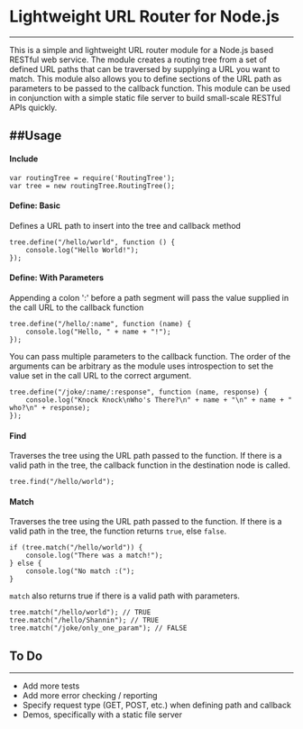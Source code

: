 # Lightweight URL Router for Node.js
---

This is a simple and lightweight URL router module for a Node.js based RESTful web service.  The module creates a routing tree from a set of defined URL paths that can be traversed by supplying a URL you want to match.  This module also allows you to define sections of the URL path as parameters to be passed to the callback function.  This module can be used in conjunction with a simple static file server to build small-scale RESTful APIs quickly.


##Usage
----

#### Include
```
var routingTree = require('RoutingTree');
var tree = new routingTree.RoutingTree();

```


#### Define: Basic
Defines a URL path to insert into the tree and callback method


```
tree.define("/hello/world", function () {
	console.log("Hello World!");
});

```


#### Define: With Parameters
Appending a colon ':' before a path segment will pass the value supplied in the call URL to the callback function

```
tree.define("/hello/:name", function (name) {
	console.log("Hello, " + name + "!");
});

```

You can pass multiple parameters to the callback function.  The order of the arguments can be arbitrary as the module uses introspection to set the value set in the call URL to the correct argument.

```
tree.define("/joke/:name/:response", function (name, response) {
	console.log("Knock Knock\nWho's There?\n" + name + "\n" + name + " who?\n" + response);
});
```


#### Find
Traverses the tree using the URL path passed to the function.  If there is a valid path in the tree, the callback function in the destination node is called.

```
tree.find("/hello/world");
```

#### Match
Traverses the tree using the URL path passed to the function.  If there is a valid path in the tree, the function returns `true`, else `false`.


```
if (tree.match("/hello/world")) {
	console.log("There was a match!");
} else {
	console.log("No match :(");
}
```

`match` also returns true if there is a valid path with parameters.

```
tree.match("/hello/world"); // TRUE
tree.match("/hello/Shannin"); // TRUE
tree.match("/joke/only_one_param"); // FALSE
```

## To Do
----
* Add more tests
* Add more error checking / reporting
* Specify request type (GET, POST, etc.) when defining path and callback
* Demos, specifically with a static file server